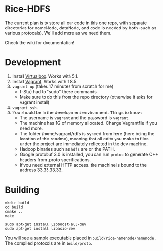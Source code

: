 # Rice-HDFS

The current plan is to store all our code in this one repo, with separate directories for nameNode, dataNode, and code is needed by both (such as various protocals). We'll add more as we need them.


Check the wiki for documentation!

# Development
1. Install [Virtualbox](https://www.virtualbox.org/). Works with 5.1.
2. Install [Vagrant](https://vagrantup.com/). Works with 1.8.5.
3. `vagrant up` (takes 17 minutes from scratch for me)
   - I (Stu) had to "sudo" these commands
   - Make sure to do this from the repo directory (otherwise it asks for vagrant install) 
4. `vagrant ssh`.
5. You should be in the development environment. Things to know:
   - The username is `vagrant` and the password is `vagrant`.
   - The machine has 1G of memory allocated. Change Vagrantfile if you need
     more.
   - The folder /home/vagrant/rdfs is synced from here (here being the location
     of this readme), meaning that all edits you make to files under the
     project are immediately reflected in the dev machine.
   - Hadoop binaries such as `hdfs` are on the PATH.
   - Google protobuf 3.0 is installed, you can run `protoc` to generate C++
     headers from .proto specifications.
   - If you need external HTTP access, the machine is bound to the address
     33.33.33.33.

# Building
```
mkdir build
cd build
cmake ..
make

sudo apt-get install libboost-all-dev
sudo apt-get install libasio-dev 
```
You will see a sample executable placed in `build/rice-namenode/namenode.` The
compiled protocols are in `build/proto`.
